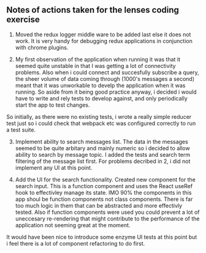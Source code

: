 Notes of actions taken for the lenses coding exercise
-----------------------------------------------------

1. Moved the redux logger middle ware to be added last else it does not work. It is very handy for debugging redux applications in conjunction with chrome plugins.

2. My first observation of the application when running it was that it seemed quite unstable in that I was getting a lot of connectivity problems. Also when i could connect and succesfully subscribe a query, the sheer volume of data coming through (1000's messages a second) meant that it was unworkable to develp the application when it was running. So aside from it being good practice anyway, i decided i would have to write and rely tests to develop against, and only periodically start the app to test changes.

So initially, as there were no existing tests, i wrote a really simple reducer test just so i could check that webpack etc was configured correctly to run a test suite.

3. Implement ability to search messages list. The data in the messages seemed to be quite arbitary and mainly numeric so i decided to allow ability to search by message topic. I added the tests and search term filtering of the message list first. For problems decribed in 2, i did not implement any UI at this point.

4. Add the UI for the search functionality. Created new component for the search input. This is a function component and uses the React useRef hook to effectivley manage its state. IMO 90% the components in this app shoul be function components not class components. There is far too much logic in them that can be abstracted and more effectivly tested. Also if function components were used you could prevent a lot of uneccesary re-rendering that might contribute to the performance of the application not seeming great at the moment.

It would have been nice to introduce some enzyme UI tests at this point but i feel there is a lot of component refactoring to do first.